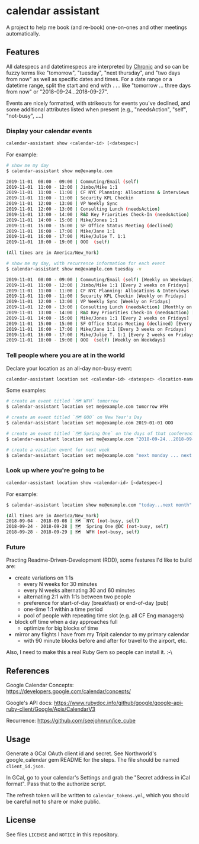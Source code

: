 # calendar assistant

A project to help me book (and re-book) one-on-ones and other meetings automatically.


## Features

All datespecs and datetimespecs are interpreted by [Chronic](https://github.com/mojombo/chronic) and so can be fuzzy terms like "tomorrow", "tuesday", "next thursday", and "two days from now" as well as specific dates and times. For a date range or a datetime range, split the start and end with `...` like "tomorrow ... three days from now" or "2018-09-24...2018-09-27".

Events are nicely formatted, with strikeouts for events you've declined, and some additional attributes listed when present (e.g., "needsAction", "self", "not-busy", ....)


### Display your calendar events

``` bash
calendar-assistant show <calendar-id> [<datespec>]
```

For example:

``` bash
# show me my day
$ calendar-assistant show me@example.com

2019-11-01  08:00 - 09:00 | Commuting/Email (self)
2019-11-01  11:00 - 12:00 | Jimbo/Mike 1:1
2019-11-01  11:00 - 11:00 | CF NYC Planning: Allocations & Interviews
2019-11-01  11:00 - 11:00 | Security KPL Checkin
2019-11-01  12:00 - 13:00 | VP Weekly Sync
2019-11-01  12:00 - 13:00 | Consulting Lunch (needsAction)
2019-11-01  13:00 - 14:00 | R&D Key Priorities Check-In (needsAction)
2019-11-01  14:00 - 15:00 | Mike/Jones 1:1
2019-11-01  15:00 - 15:00 | SF Office Status Meeting (declined)
2019-11-01  16:00 - 17:00 | Mike/Jane 1:1
2019-11-01  16:00 - 17:00 | Mike/Julie T. 1:1
2019-11-01  18:00 - 19:00 | OOO  (self)

(All times are in America/New_York)

# show me my day, with recurrence information for each event
$ calendar-assistant show me@example.com tuesday -v

2019-11-01  08:00 - 09:00 | Commuting/Email (self) [Weekly on Weekdays]
2019-11-01  11:00 - 12:00 | Jimbo/Mike 1:1 [Every 2 weeks on Fridays]
2019-11-01  11:00 - 11:00 | CF NYC Planning: Allocations & Interviews [Weekly on Fridays]
2019-11-01  11:00 - 11:00 | Security KPL Checkin [Weekly on Fridays]
2019-11-01  12:00 - 13:00 | VP Weekly Sync [Weekly on Fridays]
2019-11-01  12:00 - 13:00 | Consulting Lunch (needsAction) [Monthly on the 1st Friday]
2019-11-01  13:00 - 14:00 | R&D Key Priorities Check-In (needsAction) [Every 2 weeks on Fridays]
2019-11-01  14:00 - 15:00 | Mike/Jones 1:1 [Every 2 weeks on Fridays]
2019-11-01  15:00 - 15:00 | SF Office Status Meeting (declined) [Every 2 weeks on Fridays]
2019-11-01  16:00 - 17:00 | Mike/Jane 1:1 [Every 3 weeks on Fridays]
2019-11-01  16:00 - 17:00 | Mike/Julie T. 1:1 [Every 2 weeks on Fridays]
2019-11-01  18:00 - 19:00 | OOO  (self) [Weekly on Weekdays]
```

### Tell people where you are at in the world

Declare your location as an all-day non-busy event:

``` bash
calendar-assistant location set <calendar-id> <datespec> <location-name>
```

Some examples:

``` bash
# create an event titled `🗺 WFH` tomorrow
$ calendar-assistant location set me@example.com tomorrow WFH

# create an event titled `🗺 OOO` on New Year's Day
$ calendar-assistant location set me@example.com 2019-01-01 OOO

# create an event titled `🗺 Spring One` on the days of that conference
$ calendar-assistant location set me@example.com "2018-09-24...2018-09-27" "Spring One"

# create a vacation event for next week
$ calendar-assistant location set me@example.com "next monday ... next week friday" "Vacation!"
```

### Look up where you're going to be

``` bash
calendar-assistant location show <calendar-id> [<datespec>]
```

For example:

``` bash
$ calendar-assistant location show me@example.com "today...next month"

(All times are in America/New_York)
2018-09-04 - 2018-09-08 | 🗺  NYC (not-busy, self)
2018-09-24 - 2018-09-28 | 🗺  Spring One @DC (not-busy, self)
2018-09-28 - 2018-09-29 | 🗺  WFH (not-busy, self)
```

### Future

Practing Readme-Driven-Development (RDD), some features I'd like to build are:

- create variations on 1:1s
  - every N weeks for 30 minutes
  - every N weeks alternating 30 and 60 minutes
  - alternating 2:1 with 1:1s between two people
  - preference for start-of-day (breakfast) or end-of-day (pub)
  - one-time 1:1 within a time period
  - pool of people with repeating time slot (e.g. all CF Eng managers)
- block off time when a day approaches full
  - optimize for big blocks of time
- mirror any flights I have from my Tripit calendar to my primary calendar
  - with 90 minute blocks before and after for travel to the airport, etc.

Also, I need to make this a real Ruby Gem so people can install it. :-\


## References

Google Calendar Concepts: https://developers.google.com/calendar/concepts/

Google's API docs: https://www.rubydoc.info/github/google/google-api-ruby-client/Google/Apis/CalendarV3

Recurrence: https://github.com/seejohnrun/ice_cube


## Usage

Generate a GCal OAuth client id and secret. See Northworld's google_calendar gem README for the steps. The file should be named `client_id.json`.

In GCal, go to your calendar's Settings and grab the "Secret address in iCal format". Pass that to the authorize script.

The refresh token will be written to `calendar_tokens.yml`, which you should be careful not to share or make public.


## License

See files `LICENSE` and `NOTICE` in this repository.
